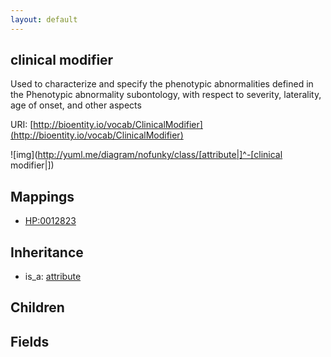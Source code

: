 ```yaml
---
layout: default
---
```


## clinical modifier


Used to characterize and specify the phenotypic abnormalities defined in the Phenotypic abnormality subontology, with respect to severity, laterality, age of onset, and other aspects

URI: [http://bioentity.io/vocab/ClinicalModifier](http://bioentity.io/vocab/ClinicalModifier)


![img](http://yuml.me/diagram/nofunky/class/[attribute|]^-[clinical modifier|])
## Mappings

 * [HP:0012823](http://purl.obolibrary.org/obo/HP_0012823)

## Inheritance

 *  is_a: [attribute](Attribute.html)

## Children



## Fields

